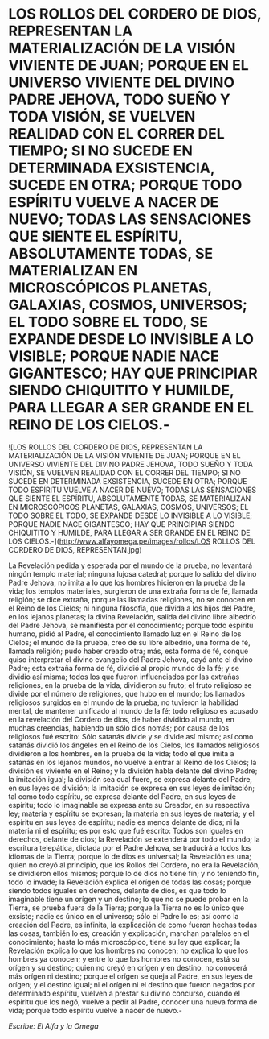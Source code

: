 # LOS ROLLOS DEL CORDERO DE DIOS, REPRESENTAN LA MATERIALIZACIÓN DE LA VISIÓN VIVIENTE DE JUAN; PORQUE EN EL UNIVERSO VIVIENTE DEL DIVINO PADRE JEHOVA, TODO SUEÑO Y TODA VISIÓN, SE VUELVEN REALIDAD CON EL CORRER DEL TIEMPO; SI NO SUCEDE EN DETERMINADA EXSISTENCIA, SUCEDE EN OTRA; PORQUE TODO ESPÍRITU VUELVE A NACER DE NUEVO; TODAS LAS SENSACIONES QUE SIENTE EL ESPÍRITU, ABSOLUTAMENTE TODAS, SE MATERIALIZAN EN MICROSCÓPICOS PLANETAS, GALAXIAS, COSMOS, UNIVERSOS; EL TODO SOBRE EL TODO, SE EXPANDE DESDE LO INVISIBLE A LO VISIBLE; PORQUE NADIE NACE GIGANTESCO; HAY QUE PRINCIPIAR SIENDO CHIQUITITO Y HUMILDE, PARA LLEGAR A SER GRANDE EN EL REINO DE LOS CIELOS.-

![LOS ROLLOS DEL CORDERO DE DIOS, REPRESENTAN LA MATERIALIZACIÓN DE LA VISIÓN VIVIENTE DE JUAN; PORQUE EN EL UNIVERSO VIVIENTE DEL DIVINO PADRE JEHOVA, TODO SUEÑO Y TODA VISIÓN, SE VUELVEN REALIDAD CON EL CORRER DEL TIEMPO; SI NO SUCEDE EN DETERMINADA EXSISTENCIA, SUCEDE EN OTRA; PORQUE TODO ESPÍRITU VUELVE A NACER DE NUEVO; TODAS LAS SENSACIONES QUE SIENTE EL ESPÍRITU, ABSOLUTAMENTE TODAS, SE MATERIALIZAN EN MICROSCÓPICOS PLANETAS, GALAXIAS, COSMOS, UNIVERSOS; EL TODO SOBRE EL TODO, SE EXPANDE DESDE LO INVISIBLE A LO VISIBLE; PORQUE NADIE NACE GIGANTESCO; HAY QUE PRINCIPIAR SIENDO CHIQUITITO Y HUMILDE, PARA LLEGAR A SER GRANDE EN EL REINO DE LOS CIELOS.-](http://www.alfayomega.pe/images/rollos/LOS ROLLOS DEL CORDERO DE DIOS, REPRESENTAN.jpg)

La Revelación pedida y esperada por el mundo de la prueba, no levantará ningún templo material; ninguna lujosa catedral; porque lo salido del divino Padre Jehova, no imita a lo que los hombres hicieron en la prueba de la vida; los templos materiales, surgieron de una extraña forma de fé, llamada religión; se dice extraña, porque las llamadas religiones, no se conocen en el Reino de los Cielos; ni ninguna filosofía, que divida a los hijos del Padre, en los lejanos planetas; la divina Revelación, salida del divino libre albedrío del Padre Jehova, se manifiesta por el conocimiento; porque todo espíritu humano, pidió al Padre, el conocimiento llamado luz en el Reino de los Cielos; el mundo de la prueba, creó de su libre albedrío, una forma de fé, llamada religión; pudo haber creado otra; más, esta forma de fé, conque quiso interpretar el divino evangelio del Padre Jehova, cayó ante el divino Padre; esta extraña forma de fé, dividió al propio mundo de la fé; y se dividio así misma; todos los que fueron influenciados por las extrañas religiones, en la prueba de la vida, dividieron su fruto; el fruto religioso se divide por el número de religiones, que hubo en el mundo; los llamados religiosos surgidos en el mundo de la prueba, no tuvieron la habilidad mental, de mantener unificado al mundo de la fé; todo religioso es acusado en la revelación del Cordero de dios, de haber dividido al mundo, en muchas creencias, habiendo un sólo dios nomás; por causa de los religiosos fué escrito: Sólo satanás divide y se divide así mismo; así como satanás dividió los ángeles en el Reino de los Cielos, los llamados religiosos dividieron a los hombres, en la prueba de la vida; todo el que imita a satanás en los lejanos mundos, no vuelve a entrar al Reino de los Cielos; la división es viviente en el Reino; y la división habla delante del divino Padre; la imitación igual; la división sea cual fuere, se expresa delante del Padre, en sus leyes de división; la imitación se expresa en sus leyes de imitación; tal como todo espíritu, se expresa delante del Padre, en sus leyes de espíritu; todo lo imaginable se expresa ante su Creador, en su respectiva ley; materia y espíritu se expresan; la materia en sus leyes de materia; y el espíritu en sus leyes de espíritu; nadie es menos delante de dios; ni la materia ni el espíritu; es por esto que fué escrito: Todos son iguales en derechos, delante de dios; la Revelación se extenderá por todo el mundo; la escritura telepática, dictada por el Padre Jehova, se traducirá a todos los idiomas de la Tierra; porque lo de dios es universal; la Revelación es una; quien no creyó al principio, que los Rollos del Cordero, no era la Revelación, se dividieron ellos mismos; porque lo de dios no tiene fín; y no teniendo fín, todo lo invade; la Revelación explica el orígen de todas las cosas; porque siendo todos iguales en derechos, delante de dios, es que todo lo imaginable tiene un orígen y un destino; lo que no se puede probar en la Tierra, se prueba fuera de la Tierra; porque la Tierra no es lo único que exsiste; nadie es único en el universo; sólo el Padre lo es; así como la creación del Padre, es infinita, la explicación de como fueron hechas todas las cosas, también lo es; creación y explicación, marchan paralelos en el conocimiento; hasta lo más microscópico, tiene su ley que explicar; la Revelación explica lo que los hombres no conocen; no explica lo que los hombres ya conocen; y entre lo que los hombres no conocen, está su orígen y su destino; quien no creyó en orígen y en destino, no conocerá más orígen ni destino; porque el orígen se queja al Padre, en sus leyes de orígen; y el destino igual; ni el orígen ni el destino que fueron negados por determinado espíritu, vuelven a prestar su divino concurso, cuando el espíritu que los negó, vuelve a pedir al Padre, conocer una nueva forma de vida; porque todo espíritu vuelve a nacer de nuevo.-

*Escribe: El Alfa y la Omega*
